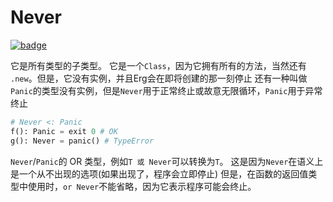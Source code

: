 # Never

[![badge](https://img.shields.io/endpoint.svg?url=https%3A%2F%2Fgezf7g7pd5.execute-api.ap-northeast-1.amazonaws.com%2Fdefault%2Fsource_up_to_date%3Fowner%3Derg-lang%26repos%3Derg%26ref%3Dmain%26path%3Ddoc/EN/API/types/classes/Never.md%26commit_hash%3D06f8edc9e2c0cee34f6396fd7c64ec834ffb5352)](https://gezf7g7pd5.execute-api.ap-northeast-1.amazonaws.com/default/source_up_to_date?owner=erg-lang&repos=erg&ref=main&path=doc/EN/API/types/classes/Never.md&commit_hash=06f8edc9e2c0cee34f6396fd7c64ec834ffb5352)

它是所有类型的子类型。 它是一个`Class`，因为它拥有所有的方法，当然还有 `.new`。但是，它没有实例，并且Erg会在即将创建的那一刻停止
还有一种叫做`Panic`的类型没有实例，但是`Never`用于正常终止或故意无限循环，`Panic`用于异常终止

```python
# Never <: Panic
f(): Panic = exit 0 # OK
g(): Never = panic() # TypeError
```

`Never`/`Panic`的 OR 类型，例如`T 或 Never`可以转换为`T`。 这是因为`Never`在语义上是一个从不出现的选项(如果出现了，程序会立即停止)
但是，在函数的返回值类型中使用时，`or Never`不能省略，因为它表示程序可能会终止。